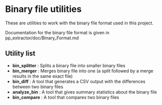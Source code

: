 # Binary file utilities

These are utilities to work with the binary file format used in this project.

Documentation for the binary file format is given in pp_extractor/doc/Binary_Format.md

## Utility list

- **bin_splitter** : Splits a binary file into smaller binary files
- **bin_merger** : Merges binary file into one (a split followed by a merge results in the same exact file)
- **bin_diff** : A tool that generates a CSV output with the differences between two binary files
- **analyze_bin** : A tool that gives summary statistics about the binary file
- **bin_compare** : A tool that compares two binary files